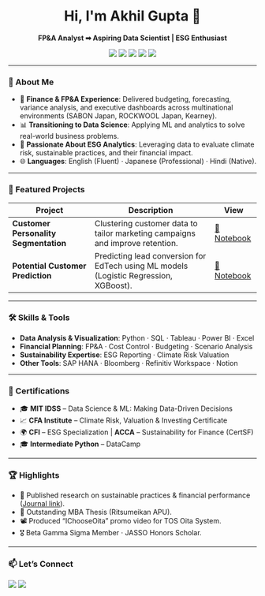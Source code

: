 <h1 align="center">Hi, I'm Akhil Gupta 👋</h1>  
<p align="center">
  <b>FP&A Analyst ➡ Aspiring Data Scientist | ESG Enthusiast</b>  
</p>  

<p align="center">
  <img src="https://img.shields.io/badge/Python-3776AB?style=for-the-badge&logo=python&logoColor=white"/>
  <img src="https://img.shields.io/badge/SQL-316192?style=for-the-badge&logo=postgresql&logoColor=white"/>
  <img src="https://img.shields.io/badge/Tableau-E97627?style=for-the-badge&logo=tableau&logoColor=white"/>
  <img src="https://img.shields.io/badge/Power%20BI-F2C811?style=for-the-badge&logo=powerbi&logoColor=black"/>
  <img src="https://img.shields.io/badge/ESG-28a745?style=for-the-badge&logo=leaflet&logoColor=white"/>
</p>  

---

### 🌟 About Me  
- 💼 **Finance & FP&A Experience**: Delivered budgeting, forecasting, variance analysis, and executive dashboards across multinational environments (SABON Japan, ROCKWOOL Japan, Kearney).  
- 📊 **Transitioning to Data Science**: Applying ML and analytics to solve real-world business problems.  
- 🌱 **Passionate About ESG Analytics**: Leveraging data to evaluate climate risk, sustainable practices, and their financial impact.  
- 🌐 **Languages**: English (Fluent) · Japanese (Professional) · Hindi (Native).  

---

### 🚀 Featured Projects  
| Project | Description | View |
|---------|-------------|------|
| **Customer Personality Segmentation** | Clustering customer data to tailor marketing campaigns and improve retention. | [📄 Notebook](https://nbviewer.org/github/samurai003/Customer-Personality-Segmentation-Analysis-Python-Project/blob/main/Customer%20Personality%20Segmentation%20Project.ipynb) |
| **Potential Customer Prediction** | Predicting lead conversion for EdTech using ML models (Logistic Regression, XGBoost). | [📄 Notebook](https://nbviewer.org/github/samurai003/ExtraaLearn-Lead-Conversion-Analysis-Python-Project/blob/main/Potential%20Customers%20Prediction%20Project.ipynb) |

---

### 🛠 Skills & Tools  
- **Data Analysis & Visualization**: Python · SQL · Tableau · Power BI · Excel  
- **Financial Planning**: FP&A · Cost Control · Budgeting · Scenario Analysis  
- **Sustainability Expertise**: ESG Reporting · Climate Risk Valuation  
- **Other Tools**: SAP HANA · Bloomberg · Refinitiv Workspace · Notion  

---

### 📜 Certifications  
- 🎓 **MIT IDSS** – Data Science & ML: Making Data-Driven Decisions  
- 📈 **CFA Institute** – Climate Risk, Valuation & Investing Certificate  
- 🌍 **CFI** – ESG Specialization | **ACCA** – Sustainability for Finance (CertSF)  
- 🎓 **Intermediate Python** – DataCamp  

---

### 🏆 Highlights  
- 🏅 Published research on sustainable practices & financial performance ([Journal link](https://johat.org/wp-content/uploads/2022/07/4-Gupta-Pardo-Cooper.pdf)).  
- 🥇 Outstanding MBA Thesis (Ritsumeikan APU).  
- 📽️ Produced “IChooseOita” promo video for TOS Oita System.  
- 🎖️ Beta Gamma Sigma Member · JASSO Honors Scholar.  

---

### 📫 Let’s Connect  
<p>
  <a href="mailto:akhilgupta003@gmail.com"><img src="https://img.shields.io/badge/Email-akhilgupta003%40gmail.com-red?style=for-the-badge&logo=gmail&logoColor=white" /></a>
  <a href="https://www.linkedin.com/in/gupta-akhil/"><img src="https://img.shields.io/badge/LinkedIn-Profile-blue?style=for-the-badge&logo=linkedin" /></a>
</p>
